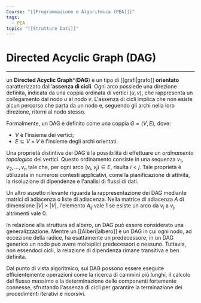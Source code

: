 ```yaml
---
Course: "[[Programmazione e Algoritmica (PEA)]]"
tags:
  - PEA
topic: "[[Strutture Dati]]"
---
```

#  Directed Acyclic Graph (DAG)
---
un **Directed Acyclic Graph***(**DAG**) è un tipo di [[grafi|grafo]] **orientato** caratterizzato dall'**assenza di cicli**. Ogni arco possiede una direzione definita, indicata da una coppia ordinata di vertici $(u, v)$, che rappresenta un collegamento dal nodo $u$ al nodo $v$. L'assenza di cicli implica che non esiste alcun percorso che parta da un nodo e, seguendo gli archi nella loro direzione, ritorni al nodo stesso.

Formalmente, un DAG è definito come una coppia $G = (V, E)$, dove:
- $V$ è l'insieme dei vertici;
- $E \subseteq V \times V$ è l'insieme degli archi orientati.

Una proprietà distintiva dei DAG è la possibilità di effettuare un *ordinamento topologico* dei vertici. Questo ordinamento consiste in una sequenza $v_1, v_2, \dots, v_n$ tale che, per ogni arco $(v_i, v_j) \in E$, risulta $i < j$. Tale proprietà è utilizzata in numerosi contesti applicativi, come la pianificazione di attività, la risoluzione di dipendenze e l'analisi di flussi di dati.

Un altro aspetto rilevante riguarda la rappresentazione dei DAG mediante matrici di adiacenza o liste di adiacenza. Nella matrice di adiacenza $A$ di dimensione $|V| \times |V|$, l'elemento $A_{ij}$ vale 1 se esiste un arco da $v_i$ a $v_j$, altrimenti vale 0.

In relazione alla struttura ad albero, un DAG può essere considerato una generalizzazione. Mentre un [[Alberi|albero]] è un DAG in cui ogni nodo, ad eccezione della radice, ha esattamente un predecessore, in un DAG generico un nodo può avere molteplici predecessori o nessuno. Tuttavia, non essendoci cicli, la relazione di dipendenza rimane transitiva e ben definita.

Dal punto di vista algoritmico, sui DAG possono essere eseguite efficientemente operazioni come la ricerca di cammini più lunghi, il calcolo del flusso massimo e la determinazione delle componenti fortemente connesse, sfruttando l'assenza di cicli per garantire la terminazione dei procedimenti iterativi e ricorsivi.

